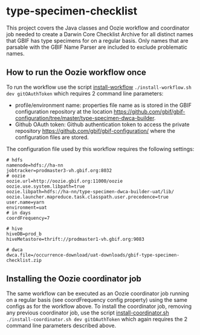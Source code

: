 # type-specimen-checklist
This project covers the Java classes and Oozie workflow and coordinator job needed to create a Darwin Core Checklist Archive for all distinct names 
that GBIF has type specimens for on a regular basis. 
Only names that are parsable with the GBIF Name Parser are included to exclude problematic names.

## How to run the Oozie workflow once
To run the workflow use the script [install-workflow](install-workflow.sh)  ```./install-workflow.sh dev gitOAuthToken``` which requires 2 command line parameters:
  
 - profile/environment name: properties file name as is stored in the GBIF configuration repository at the location https://github.com/gbif/gbif-configuration/tree/master/type-specimen-dwca-builder.
 - Github OAuth token: Github authentication token to access the private repository https://github.com/gbif/gbif-configuration/ where the configuration files are stored.

The configuration file used by this workflow requires the following settings:
  
```
# hdfs
namenode=hdfs://ha-nn
jobtracker=prodmaster3-vh.gbif.org:8032
# oozie
oozie.url=http://oozie.gbif.org:11000/oozie
oozie.use.system.libpath=true
oozie.libpath=hdfs://ha-nn/type-specimen-dwca-builder-uat/lib/
oozie.launcher.mapreduce.task.classpath.user.precedence=true
user.name=yarn
environment=uat
# in days
coordFrequency=7

# hive
hiveDB=prod_b
hiveMetastore=thrift://prodmaster1-vh.gbif.org:9083

# dwca
dwca.file=/occurrence-download/uat-downloads/gbif-type-specimen-checklist.zip
```

## Installing the Oozie coordinator job
The same workflow can be executed as an Oozie coordinator job running on a regular basis (see coordFrequency config property) using the same configs as for the workflow above.
To install the coordinator job, removing any previous coordinator job, 
use the script [install-coordinator.sh](install-coordinator.sh)  ```./install-coordinator.sh dev gitOAuthToken``` which again requires the 2 command line parameters described above.
